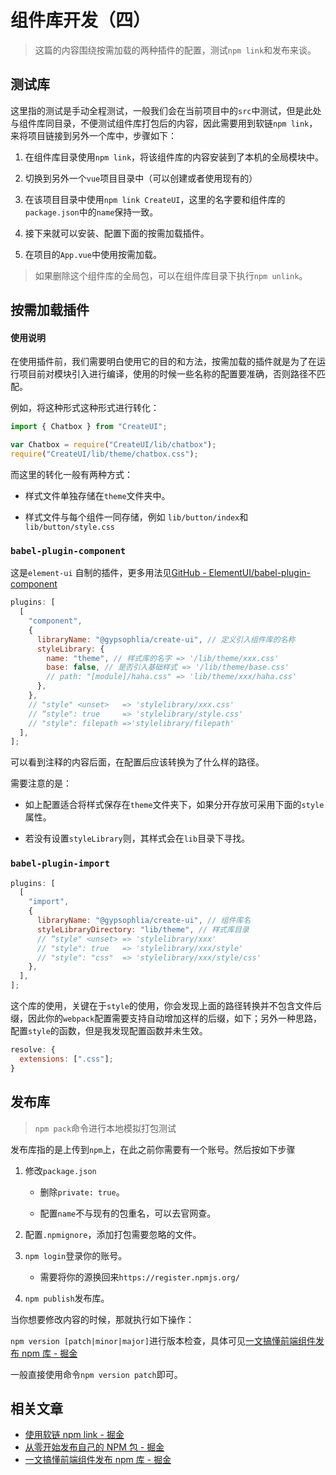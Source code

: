 # 组件库开发（四）

> 这篇的内容围绕按需加载的两种插件的配置，测试`npm link`和发布来谈。

## 测试库

这里指的测试是手动全程测试，一般我们会在当前项目中的`src`中测试，但是此处与组件库同目录，不便测试组件库打包后的内容，因此需要用到软链`npm link`，来将项目链接到另外一个库中，步骤如下：

1. 在组件库目录使用`npm link`，将该组件库的内容安装到了本机的全局模块中。

2. 切换到另外一个`vue`项目目录中（可以创建或者使用现有的）

3. 在该项目目录中使用`npm link CreateUI`，这里的名字要和组件库的`package.json`中的`name`保持一致。

4. 接下来就可以安装、配置下面的按需加载插件。

5. 在项目的`App.vue`中使用按需加载。

> 如果删除这个组件库的全局包，可以在组件库目录下执行`npm unlink`。

## 按需加载插件

#### 使用说明

在使用插件前，我们需要明白使用它的目的和方法，按需加载的插件就是为了在运行项目前对模块引入进行编译，使用的时候一些名称的配置要准确，否则路径不匹配。

例如，将这种形式这种形式进行转化：

```js
import { Chatbox } from "CreateUI";
```

```js
var Chatbox = require("CreateUI/lib/chatbox");
require("CreateUI/lib/theme/chatbox.css");
```

而这里的转化一般有两种方式：

- 样式文件单独存储在`theme`文件夹中。

- 样式文件与每个组件一同存储，例如 `lib/button/index`和`lib/button/style.css`

### `babel-plugin-component`

这是`element-ui` 自制的插件，更多用法见[GitHub - ElementUI/babel-plugin-component](https://github.com/ElementUI/babel-plugin-component)

```js
plugins: [
  [
    "component",
    {
      libraryName: "@gypsophlia/create-ui", // 定义引入组件库的名称
      styleLibrary: {
        name: "theme", // 样式库的名字 => '/lib/theme/xxx.css'
        base: false, // 是否引入基础样式 => '/lib/theme/base.css'
        // path: "[module]/haha.css" => 'lib/theme/xxx/haha.css'
      },
    },
    // "style" <unset>   => 'stylelibrary/xxx.css'
    // “style": true     => 'stylelibrary/style.css'
    // "style": filepath =>'stylelibrary/filepath'
  ],
];
```

可以看到注释的内容后面，在配置后应该转换为了什么样的路径。

需要注意的是：

- 如上配置适合将样式保存在`theme`文件夹下，如果分开存放可采用下面的`style`属性。

- 若没有设置`styleLibrary`则，其样式会在`lib`目录下寻找。

### `babel-plugin-import`

```js
plugins: [
  [
    "import",
    {
      libraryName: "@gypsophlia/create-ui", // 组件库名
      styleLibraryDirectory: "lib/theme", // 样式库目录
      // “style" <unset> => 'stylelibrary/xxx'
      // "style": true   => 'stylelibrary/xxx/style'
      // "style": "css"  => 'stylelibrary/xxx/style/css'
    },
  ],
];
```

这个库的使用，关键在于`style`的使用，你会发现上面的路径转换并不包含文件后缀，因此你的`webpack`配置需要支持自动增加这样的后缀，如下；另外一种思路，配置`style`的函数，但是我发现配置函数并未生效。

```js
resolve: {
  extensions: [".css"];
}
```

## 发布库

> `npm pack`命令进行本地模拟打包测试

发布库指的是上传到`npm`上，在此之前你需要有一个账号。然后按如下步骤

1. 修改`package.json`
   
   - 删除`private: true`。
   
   - 配置`name`不与现有的包重名，可以去官网查。

2. 配置`.npmignore`，添加打包需要忽略的文件。

3. `npm login`登录你的账号。
   
   - 需要将你的源换回来`https://register.npmjs.org/`

4. `npm publish`发布库。

当你想要修改内容的时候，那就执行如下操作：

`npm version [patch|minor|major]`进行版本检查，具体可见[一文搞懂前端组件发布 npm 库 - 掘金](https://juejin.cn/post/7044102165400387597)

一般直接使用命令`npm version patch`即可。

## 相关文章

- [使用软链 npm link - 掘金](https://juejin.cn/post/6844904030620090382)
- [从零开始发布自己的 NPM 包 - 掘金](https://juejin.cn/post/7052307032971411463)
- [一文搞懂前端组件发布 npm 库 - 掘金](https://juejin.cn/post/7044102165400387597)
